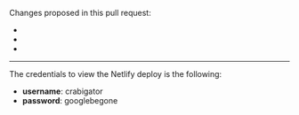 Changes proposed in this pull request:

*
*
*

---

The credentials to view the Netlify deploy is the following:

* **username**: crabigator
* **password**: googlebegone
